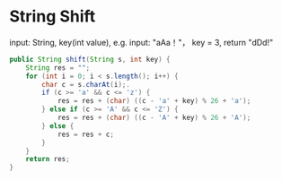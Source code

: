 # String Shift

input: String, key(int value),
e.g. input: "aAa！"， key = 3, return "dDd!"



```java
public String shift(String s, int key) {
    String res = "";
    for (int i = 0; i < s.length(); i++) {
        char c = s.charAt(i);.
        if (c >= 'a' && c <= 'z') {
            res = res + (char) ((c - 'a' + key) % 26 + 'a');
        } else if (c >= 'A' && c <= 'Z') {
            res = res + (char) ((c - 'A' + key) % 26 + 'A');
        } else {
            res = res + c;
        }
    }
    return res;
}

```